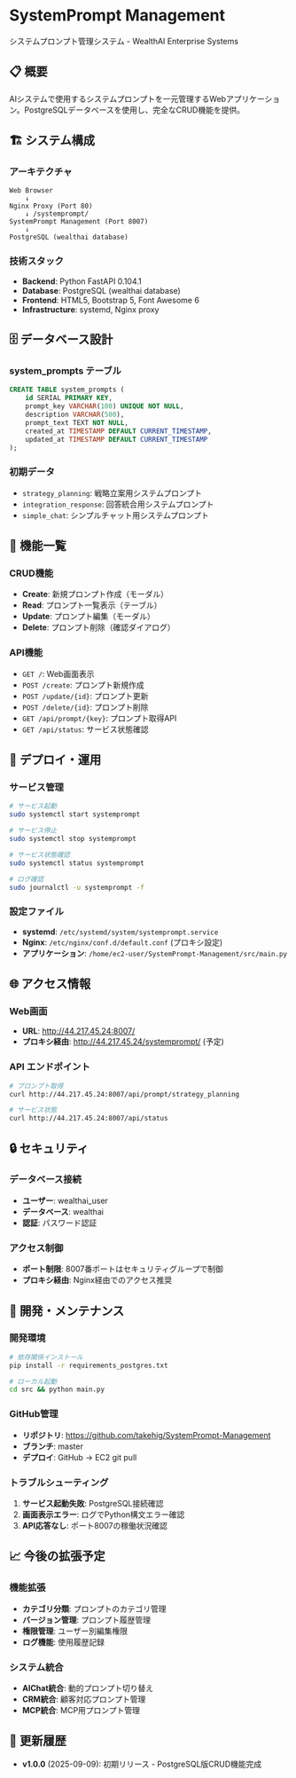 # SystemPrompt Management

システムプロンプト管理システム - WealthAI Enterprise Systems

## 📋 概要

AIシステムで使用するシステムプロンプトを一元管理するWebアプリケーション。PostgreSQLデータベースを使用し、完全なCRUD機能を提供。

## 🏗️ システム構成

### アーキテクチャ
```
Web Browser
    ↓
Nginx Proxy (Port 80)
    ↓ /systemprompt/
SystemPrompt Management (Port 8007)
    ↓
PostgreSQL (wealthai database)
```

### 技術スタック
- **Backend**: Python FastAPI 0.104.1
- **Database**: PostgreSQL (wealthai database)
- **Frontend**: HTML5, Bootstrap 5, Font Awesome 6
- **Infrastructure**: systemd, Nginx proxy

## 🗄️ データベース設計

### system_prompts テーブル
```sql
CREATE TABLE system_prompts (
    id SERIAL PRIMARY KEY,
    prompt_key VARCHAR(100) UNIQUE NOT NULL,
    description VARCHAR(500),
    prompt_text TEXT NOT NULL,
    created_at TIMESTAMP DEFAULT CURRENT_TIMESTAMP,
    updated_at TIMESTAMP DEFAULT CURRENT_TIMESTAMP
);
```

### 初期データ
- `strategy_planning`: 戦略立案用システムプロンプト
- `integration_response`: 回答統合用システムプロンプト  
- `simple_chat`: シンプルチャット用システムプロンプト

## 🔧 機能一覧

### CRUD機能
- **Create**: 新規プロンプト作成（モーダル）
- **Read**: プロンプト一覧表示（テーブル）
- **Update**: プロンプト編集（モーダル）
- **Delete**: プロンプト削除（確認ダイアログ）

### API機能
- `GET /`: Web画面表示
- `POST /create`: プロンプト新規作成
- `POST /update/{id}`: プロンプト更新
- `POST /delete/{id}`: プロンプト削除
- `GET /api/prompt/{key}`: プロンプト取得API
- `GET /api/status`: サービス状態確認

## 🚀 デプロイ・運用

### サービス管理
```bash
# サービス起動
sudo systemctl start systemprompt

# サービス停止
sudo systemctl stop systemprompt

# サービス状態確認
sudo systemctl status systemprompt

# ログ確認
sudo journalctl -u systemprompt -f
```

### 設定ファイル
- **systemd**: `/etc/systemd/system/systemprompt.service`
- **Nginx**: `/etc/nginx/conf.d/default.conf` (プロキシ設定)
- **アプリケーション**: `/home/ec2-user/SystemPrompt-Management/src/main.py`

## 🌐 アクセス情報

### Web画面
- **URL**: http://44.217.45.24:8007/
- **プロキシ経由**: http://44.217.45.24/systemprompt/ (予定)

### API エンドポイント
```bash
# プロンプト取得
curl http://44.217.45.24:8007/api/prompt/strategy_planning

# サービス状態
curl http://44.217.45.24:8007/api/status
```

## 🔒 セキュリティ

### データベース接続
- **ユーザー**: wealthai_user
- **データベース**: wealthai
- **認証**: パスワード認証

### アクセス制御
- **ポート制限**: 8007番ポートはセキュリティグループで制御
- **プロキシ経由**: Nginx経由でのアクセス推奨

## 🔧 開発・メンテナンス

### 開発環境
```bash
# 依存関係インストール
pip install -r requirements_postgres.txt

# ローカル起動
cd src && python main.py
```

### GitHub管理
- **リポジトリ**: https://github.com/takehig/SystemPrompt-Management
- **ブランチ**: master
- **デプロイ**: GitHub → EC2 git pull

### トラブルシューティング
1. **サービス起動失敗**: PostgreSQL接続確認
2. **画面表示エラー**: ログでPython構文エラー確認
3. **API応答なし**: ポート8007の稼働状況確認

## 📈 今後の拡張予定

### 機能拡張
- **カテゴリ分類**: プロンプトのカテゴリ管理
- **バージョン管理**: プロンプト履歴管理
- **権限管理**: ユーザー別編集権限
- **ログ機能**: 使用履歴記録

### システム統合
- **AIChat統合**: 動的プロンプト切り替え
- **CRM統合**: 顧客対応プロンプト管理
- **MCP統合**: MCP用プロンプト管理

## 📝 更新履歴

- **v1.0.0** (2025-09-09): 初期リリース - PostgreSQL版CRUD機能完成
